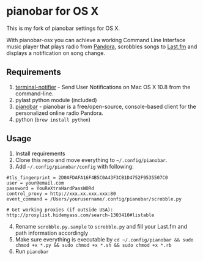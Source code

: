pianobar for OS X
================

This is my fork of pianobar settings for OS X.

With pianobar-osx you can achieve a working Command Line Interface music player that plays radio from [Pandora](https://www.pandora.com), scrobbles songs to [Last.fm](http://www.last.fm) and displays a notification on song change.

## Requirements

1. [terminal-notifier](https://github.com/julienXX/terminal-notifier) - Send User Notifications on Mac OS X 10.8 from the command-line.
2. pylast python module (included)
3. [pianobar](https://6xq.net/pianobar/) - pianobar is a free/open-source, console-based client for the personalized online radio Pandora.
4. python (`brew install python`)

## Usage

1. Install requirements
2. Clone this repo and move everything to `~/.config/pianobar`.
3. Add `~/.config/pianobar/config` with following:

````
#tls_fingerprint = 2D0AFDAFA16F4B5C0A43F3CB1D4752F9535507C0
user = your@email.com
password = YouReXtraHardPassWORd
control_proxy = http://xxx.xx.xxx.xxx:80
event_command = /Users/yourusername/.config/pianobar/scrobble.py

# Get working proxies (if outside USA): http://proxylist.hidemyass.com/search-1303410#listable
````

4. Rename `scrobble.py.sample` to `scrobble.py` and fill your Last.fm and path information accordingly
6. Make sure everything is executable by `cd ~/.config/pianobar && sudo chmod +x *.py && sudo chmod +x *.sh && sudo chmod +x *.rb`
7. Run `pianobar`